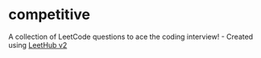 # competitive
A collection of LeetCode questions to ace the coding interview! - Created using [LeetHub v2](https://github.com/arunbhardwaj/LeetHub-2.0)
